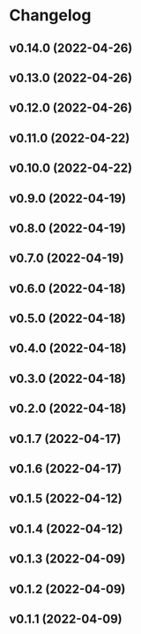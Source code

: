 # Changelog

<!--next-version-placeholder-->

## v0.14.0 (2022-04-26)


## v0.13.0 (2022-04-26)


## v0.12.0 (2022-04-26)


## v0.11.0 (2022-04-22)


## v0.10.0 (2022-04-22)


## v0.9.0 (2022-04-19)


## v0.8.0 (2022-04-19)


## v0.7.0 (2022-04-19)


## v0.6.0 (2022-04-18)


## v0.5.0 (2022-04-18)


## v0.4.0 (2022-04-18)


## v0.3.0 (2022-04-18)


## v0.2.0 (2022-04-18)


## v0.1.7 (2022-04-17)


## v0.1.6 (2022-04-17)


## v0.1.5 (2022-04-12)


## v0.1.4 (2022-04-12)


## v0.1.3 (2022-04-09)


## v0.1.2 (2022-04-09)


## v0.1.1 (2022-04-09)

